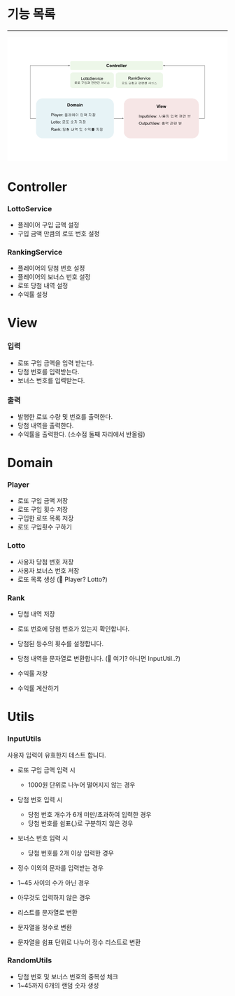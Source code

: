 
# 기능 목록

---

![로또 게임 구성](lottogame.png)
# Controller

### LottoService

- 플레이어 구입 금액 설정
- 구입 금액 만큼의 로또 번호 설정

### RankingService

- 플레이어의 당첨 번호 설정
- 플레이어의 보너스 번호 설정
- 로또 당첨 내역 설정
- 수익률 설정

# View

### 입력

- 로또 구입 금액을 입력 받는다.
- 당첨 번호를 입력받는다.
- 보너스 번호를 입력받는다.

### 출력

- 발행한 로또 수량 및 번호를 출력한다.
- 당첨 내역을 출력한다.
- 수익률을 출력한다. (소수점 둘째 자리에서 반올림)

# Domain

### Player
- 로또 구입 금액 저장
- 로또 구입 횟수 저장 
- 구입한 로또 목록 저장
- 로또 구입횟수 구하기 


### Lotto
- 사용자 당첨 번호 저장
- 사용자 보너스 번호 저장
- 로또 목록 생성 (🤔 Player? Lotto?)


### Rank
- 당첨 내역 저장
- 로또 번호에 당첨 번호가 있는지 확인합니다. 
- 당첨된 등수의 횟수를 설정합니다. 
- 당첨 내역을 문자열로 변환합니다. (🤔 여기? 아니면 InputUtil..?)


- 수익률 저장
- 수익률 계산하기

# Utils

### InputUtils

사용자 입력이 유효한지 테스트 합니다.

- 로또 구입 금액 입력 시 
   - 1000원 단위로 나누어 떨어지지 않는 경우
- 당첨 번호 입력 시
  - 당첨 번호 개수가 6개 미만/초과하여 입력한 경우
  - 당첨 번호를 쉼표(,)로 구분하지 않은 경우

- 보너스 번호 입력 시
    - 당첨 번호를 2개 이상 입력한 경우

- 정수 이외의 문자를 입력받는 경우
- 1~45 사이의 수가 아닌 경우
- 아무것도 입력하지 않은 경우

- 리스트를 문자열로 변환 
- 문자열을 정수로 변환 
- 문자열을 쉼표 단위로 나누어 정수 리스트로 변환 

### RandomUtils

- 당첨 번호 및 보너스 번호의 중복성 체크
- 1~45까지 6개의 랜덤 숫자 생성